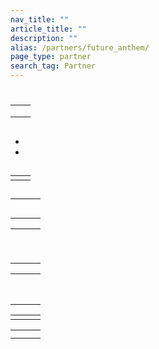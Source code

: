 ```yaml
---
nav_title: ""
article_title: ""
description: ""
alias: /partners/future_anthem/
page_type: partner
search_tag: Partner
---
```


# 

>  


 


## 

|               |                                             |
|--------------------------|--------------------------------------------------------|
|     |  |
|        |   |
|       |  |


## 



- 
- 

## 

 

|||
|-----------------------------------|---------------------------|
|||

## 

  




|  |  |  |
| ------- | ----------- |----------- |
|  | |  |
|  | |  |
|  | |  |
|  |  |  |
|  | |  |





|  |  |  |
| ------- | ----------- |----------- |
| | | |
|  |  | 
| |  |  |
|  |  |  |
|  |  |  |
|  |  |  |
|  |  |  |
|  |  |  |
|   |  |  |






|  |  |  |
| ------- | ----------- |----------- |
|  | |  |
|  |  |  |
|  | |  |
|  | |  |
| | |  |
|  |  |  |
|  |  |  |
|  |  |  |






|  |  |  |
| ------- | ----------- |----------- |
|  | |  |





|  |  |  |
| ------- | ----------- |----------- |
|  | |  |
|  |  |  |



